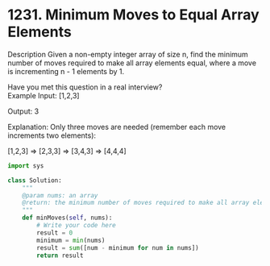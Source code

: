 # 1231. Minimum Moves to Equal Array Elements

Description
Given a non-empty integer array of size n, find the minimum number of moves required to make all array elements equal, where a move is incrementing n - 1 elements by 1.

Have you met this question in a real interview?  
Example
Input:
[1,2,3]

Output:
3

Explanation:
Only three moves are needed (remember each move increments two elements):

[1,2,3]  =>  [2,3,3]  =>  [3,4,3]  =>  [4,4,4]


```python
import sys

class Solution:
    """
    @param nums: an array
    @return: the minimum number of moves required to make all array elements equal
    """
    def minMoves(self, nums):
        # Write your code here
        result = 0
        minimum = min(nums)
        result = sum([num - minimum for num in nums])
        return result
```

